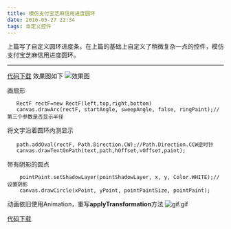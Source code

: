 ```yaml
---
title: 模仿支付宝芝麻信用进度圆环
date: 2016-05-27 22:34
tags: 自定义控件
---
```

上篇写了自定义圆环进度条，在上篇的基础上自定义了稍微复杂一点的控件，模仿支付宝芝麻信用进度圆环。

----

[代码下载](https://github.com/ldoublem/AlpayRing)
效果图如下
![效果图](http://upload-images.jianshu.io/upload_images/1194532-0a66d2b21f7a9640.PNG)


画扇形
```
   RectF rectF=new RectF(left,top,right,bottom)
   canvas.drawArc(rectF, startAngle, sweepAngle, false, ringPaint);//第三个参数是否显示半径
```
将文字沿着圆环内测显示
```
   path.addOval(rectF, Path.Direction.CW);//Path.Direction.CCW逆时针
   canvas.drawTextOnPath(text,path,hOffset,vOffset,paint);
```
带有阴影的圆点
```
    pointPaint.setShadowLayer(pointShadowLayer, x, y, Color.WHITE);//设置阴影
    canvas.drawCircle(xPoint, yPoint, pointPaintSize, pointPaint);
```
动画依旧使用Animation，重写**applyTransformation**方法
![gif.gif](http://upload-images.jianshu.io/upload_images/1194532-9dfffb96ba01feb1.gif?imageMogr2/auto-orient/strip)

[代码下载](https://github.com/ldoublem/AlpayRing)

